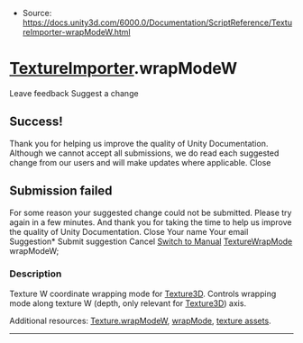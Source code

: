 * Source: https://docs.unity3d.com/6000.0/Documentation/ScriptReference/TextureImporter-wrapModeW.html

#  [TextureImporter](https://docs.unity3d.com/6000.0/Documentation/ScriptReference/TextureImporter.html).wrapModeW
Leave feedback
Suggest a change
## Success!
Thank you for helping us improve the quality of Unity Documentation. Although we cannot accept all submissions, we do read each suggested change from our users and will make updates where applicable.
Close
## Submission failed
For some reason your suggested change could not be submitted. Please <a>try again</a> in a few minutes. And thank you for taking the time to help us improve the quality of Unity Documentation.
Close
Your name Your email Suggestion* Submit suggestion
Cancel
[Switch to Manual](https://docs.unity3d.com/6000.0/Documentation/Manual/class-TextureImporter.html "Go to TextureImporter Component in the Manual")
[TextureWrapMode](https://docs.unity3d.com/6000.0/Documentation/ScriptReference/TextureWrapMode.html) wrapModeW; 
### Description
Texture W coordinate wrapping mode for [Texture3D](https://docs.unity3d.com/6000.0/Documentation/ScriptReference/Texture3D.html).
Controls wrapping mode along texture W (depth, only relevant for [Texture3D](https://docs.unity3d.com/6000.0/Documentation/ScriptReference/Texture3D.html)) axis.  
  
Additional resources: [Texture.wrapModeW](https://docs.unity3d.com/6000.0/Documentation/ScriptReference/Texture-wrapModeW.html), [wrapMode](https://docs.unity3d.com/6000.0/Documentation/ScriptReference/TextureImporter-wrapMode.html), [texture assets](https://docs.unity3d.com/6000.0/Documentation/Manual/class-TextureImporter.html).
* * *
